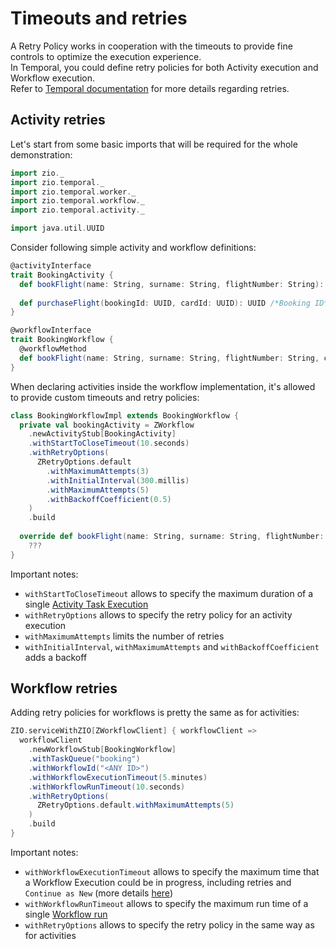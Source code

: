 # Timeouts and retries
A Retry Policy works in cooperation with the timeouts to provide fine controls to optimize the execution experience.  
In Temporal, you could define retry policies for both Activity execution and Workflow execution.  
Refer to [Temporal documentation](https://docs.temporal.io/retry-policies) for more details regarding retries.

## Activity retries

Let's start from some basic imports that will be required for the whole demonstration:

```scala mdoc
import zio._
import zio.temporal._
import zio.temporal.worker._
import zio.temporal.workflow._
import zio.temporal.activity._

import java.util.UUID
```

Consider following simple activity and workflow definitions:

```scala mdoc
@activityInterface
trait BookingActivity {
  def bookFlight(name: String, surname: String, flightNumber: String): UUID /*Booking ID*/ 
  
  def purchaseFlight(bookingId: UUID, cardId: UUID): UUID /*Booking ID*/ 
}

@workflowInterface
trait BookingWorkflow {
  @workflowMethod
  def bookFlight(name: String, surname: String, flightNumber: String, cardId: UUID): UUID /*Booking ID*/
}
```

When declaring activities inside the workflow implementation, it's allowed to provide custom timeouts and retry policies:
```scala mdoc
class BookingWorkflowImpl extends BookingWorkflow {
  private val bookingActivity = ZWorkflow
    .newActivityStub[BookingActivity]
    .withStartToCloseTimeout(10.seconds)
    .withRetryOptions(
      ZRetryOptions.default
        .withMaximumAttempts(3)
        .withInitialInterval(300.millis)
        .withMaximumAttempts(5)
        .withBackoffCoefficient(0.5)
    )
    .build
    
  override def bookFlight(name: String, surname: String, flightNumber: String, cardId: UUID): UUID = 
    ???
}
```

Important notes:
- `withStartToCloseTimeout` allows to specify the maximum duration of a single [Activity Task Execution](https://docs.temporal.io/tasks/#activity-task-execution)
- `withRetryOptions` allows to specify the retry policy for an activity execution
- `withMaximumAttempts` limits the number of retries
- `withInitialInterval`, `withMaximumAttempts` and `withBackoffCoefficient` adds a backoff

## Workflow retries
Adding retry policies for workflows is pretty the same as for activities:

```scala mdoc:silent
ZIO.serviceWithZIO[ZWorkflowClient] { workflowClient =>
  workflowClient
    .newWorkflowStub[BookingWorkflow]
    .withTaskQueue("booking")
    .withWorkflowId("<ANY ID>")
    .withWorkflowExecutionTimeout(5.minutes)
    .withWorkflowRunTimeout(10.seconds)
    .withRetryOptions(
      ZRetryOptions.default.withMaximumAttempts(5)
    )
    .build
}
```

Important notes:
- `withWorkflowExecutionTimeout` allows to specify the maximum time that a Workflow Execution could be in progress, including retries and `Continue as New` (more details [here](https://docs.temporal.io/workflows/#workflow-execution-timeout))
- `withWorkflowRunTimeout` allows to specify the maximum run time of a single [Workflow run](https://docs.temporal.io/concepts/what-is-a-workflow-execution/#workflow-execution-chain)
- `withRetryOptions` allows to specify the retry policy in the same way as for activities